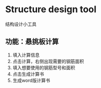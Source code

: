 # Structure design tool
 结构设计小工具
 ## 功能：悬挑板计算
1. 填入计算信息
2. 点击计算，右侧出现需要的钢筋面积
3. 填入想要使用的钢筋型号和面积
4. 点击生成计算书
5. 生成word版计算书
